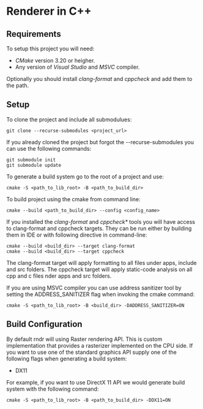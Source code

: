 # Renderer in C++ #

## Requirements ##

To setup this project you will need:

* _CMake_ version 3.20 or heigher.
* Any version of _Visual Studio_ and _MSVC_ compiler.

Optionally you should install _clang-format_ and _cppcheck_ and add them to the path.

## Setup ##

To clone the project and include all submodulues:

	git clone --recurse-submodules <project_url>

If you already cloned the project but forgot the --recurse-submodules you can use the following commands:

	git submodule init
	git submodule update

To generate a build system go to the root of a project and use:

	cmake -S <path_to_lib_root> -B <path_to_build_dir>

To build project using the cmake from command line:

	cmake --build <path_to_build_dir> --config <config_name>

If you installed the _clang-format_ and _cppcheck*_ tools you will have access to clang-format and cppcheck targets. They can be run either by building them in IDE or with following directive in command-line:

	cmake --build <build_dir> --target clang-format
	cmake --build <build_dir> --target cppcheck

The clang-format target will apply formatting to all files under apps, include and src folders. The cppcheck target will apply static-code analysis on all cpp and c files nder apps and src folders.

If you are using MSVC compiler you can use address sanitizer tool by setting the ADDRESS_SANITIZER flag when invoking the cmake command:

	cmake -S <path_to_lib_root> -B <build_dir> -DADDRESS_SANITIZER=ON

## Build Configuration ##

By default rndr will using Raster rendering API. This is custom implementation that provides a rasterizer implemented on the CPU side. If you want to use one of the standard graphics API supply one of the following flags when generating a build system:

* DX11

For example, if you want to use DirectX 11 API we would generate build system with the following command:

	cmake -S <path_to_lib_root> -B <path_to_build_dir> -DDX11=ON
